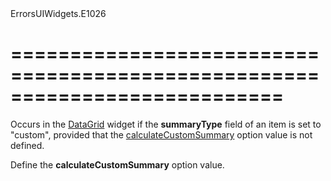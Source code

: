 <!--id-->ErrorsUIWidgets.E1026<!--/id-->
===========================================================================
===========================================================================

<!--shortDescription-->
Occurs in the [DataGrid](/Documentation/ApiReference/UI_Widgets/dxDataGrid/) widget if the **summaryType** field of an item is set to "custom", provided that the [calculateCustomSummary](/Documentation/ApiReference/UI_Widgets/dxDataGrid/Configuration/summary/#calculateCustomSummary) option value is not defined.
<!--/shortDescription-->

<!--fullDescription-->
Define the **calculateCustomSummary** option value.
<!--/fullDescription-->